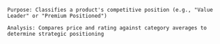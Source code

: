     Purpose: Classifies a product's competitive position (e.g., "Value Leader" or "Premium Positioned")

    Analysis: Compares price and rating against category averages to determine strategic positioning
